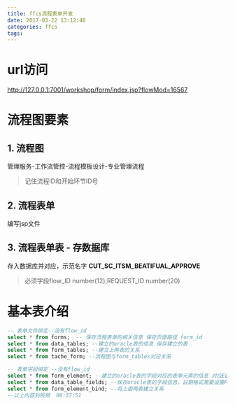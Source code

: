 ```yaml
---
title: ffcs流程表单开发
date: 2017-03-22 13:12:48
categories: ffcs
tags:
---
```


# url访问
http://127.0.0.1:7001/workshop/form/index.jsp?flowMod=16567


# 流程图要素
## 1. 流程图
管理服务-工作流管控-流程模板设计-专业管理流程
>记住流程ID和开始环节ID号


## 2. 流程表单
编写jsp文件

## 3. 流程表单表 - 存数据库
存入数据库并对应，示范名字 **CUT_SC_ITSM_BEATIFUAL_APPROVE**
>必须字段flow_ID number(12),REQUEST_ID number(20)


# 基本表介绍


```sql
-- 表单文件绑定--没有flow_id
select * from forms;  -- 保存流程表单的相关信息 保存页面路径 form_id
select * from data_tables; --建立的oracle表的信息 保存建立的表
select * from form_tables; --建立上两表的关系
select * from tache_form; --流程图与form_tables对应关系

-- 表单字段绑定 --没有flow_id
select * from form_element; --建立的oracle表的字段对应的表单元素的信息 对应ELEMENT_NAME 为html元素中的id值
select * from data_table_fields; --保存oracle表的字段信息，日期格式需要设置FIELD_FORMAT
select * from form_element_bind; --将上面两表建立关系
--以上内容到视频  00:37:51
```